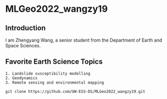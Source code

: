 # MLGeo2022_wangzy19

## Introduction
I am Zhengyang Wang, a senior student from the Department of Earth and Space Sciences.
## Favorite Earth Science Topics
    1. Landslide susceptibility modelling
    2. Geodynamics
    3. Remote sensing and environmental mapping
```
git clone https://github.com/UW-ESS-DS/MLGeo2022_wangzy19.git
```

